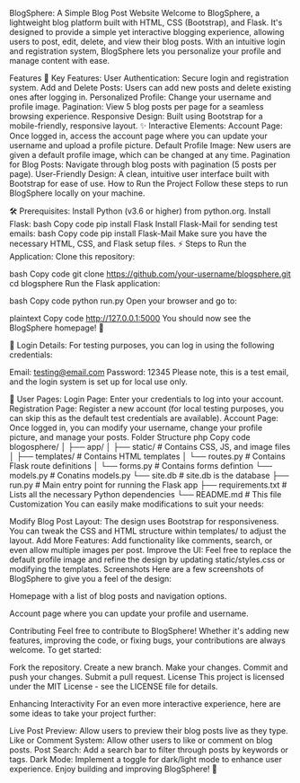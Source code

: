 BlogSphere: A Simple Blog Post Website
Welcome to BlogSphere, a lightweight blog platform built with HTML, CSS (Bootstrap), and Flask. It's designed to provide a simple yet interactive blogging experience, allowing users to post, edit, delete, and view their blog posts. With an intuitive login and registration system, BlogSphere lets you personalize your profile and manage content with ease.

Features
🚀 Key Features:
User Authentication: Secure login and registration system.
Add and Delete Posts: Users can add new posts and delete existing ones after logging in.
Personalized Profile: Change your username and profile image.
Pagination: View 5 blog posts per page for a seamless browsing experience.
Responsive Design: Built using Bootstrap for a mobile-friendly, responsive layout.
✨ Interactive Elements:
Account Page: Once logged in, access the account page where you can update your username and upload a profile picture.
Default Profile Image: New users are given a default profile image, which can be changed at any time.
Pagination for Blog Posts: Navigate through blog posts with pagination (5 posts per page).
User-Friendly Design: A clean, intuitive user interface built with Bootstrap for ease of use.
How to Run the Project
Follow these steps to run BlogSphere locally on your machine.

🛠️ Prerequisites:
Install Python (v3.6 or higher) from python.org.
Install Flask:
bash
Copy code
pip install Flask
Install Flask-Mail for sending test emails:
bash
Copy code
pip install Flask-Mail
Make sure you have the necessary HTML, CSS, and Flask setup files.
⚡ Steps to Run the Application:
Clone this repository:

bash
Copy code
git clone https://github.com/your-username/blogsphere.git
cd blogsphere
Run the Flask application:

bash
Copy code
python run.py
Open your browser and go to:

plaintext
Copy code
http://127.0.0.1:5000
You should now see the BlogSphere homepage! 🎉

🔑 Login Details:
For testing purposes, you can log in using the following credentials:

Email: testing@email.com
Password: 12345
Please note, this is a test email, and the login system is set up for local use only.

📱 User Pages:
Login Page: Enter your credentials to log into your account.
Registration Page: Register a new account (for local testing purposes, you can skip this as the default test credentials are available).
Account Page: Once logged in, you can modify your username, change your profile picture, and manage your posts.
Folder Structure
php
Copy code
blogosphere/
│
├── app/
│   ├── static/                 # Contains CSS, JS, and image files
│   ├── templates/              # Contains HTML templates
│   └── routes.py               # Contains Flask route definitions
│   └── forms.py                # Contains forms defintion
    └── models.py               # Conatins models.py
    └── site.db                 # site.db is the database 
├── run.py                      # Main entry point for running the Flask app
├── requirements.txt            # Lists all the necessary Python dependencies
└── README.md                   # This file
Customization
You can easily make modifications to suit your needs:

Modify Blog Post Layout: The design uses Bootstrap for responsiveness. You can tweak the CSS and HTML structure within templates/ to adjust the layout.
Add More Features: Add functionality like comments, search, or even allow multiple images per post.
Improve the UI: Feel free to replace the default profile image and refine the design by updating static/styles.css or modifying the templates.
Screenshots
Here are a few screenshots of BlogSphere to give you a feel of the design:

Homepage with a list of blog posts and navigation options.

Account page where you can update your profile and username.

Contributing
Feel free to contribute to BlogSphere! Whether it's adding new features, improving the code, or fixing bugs, your contributions are always welcome. To get started:

Fork the repository.
Create a new branch.
Make your changes.
Commit and push your changes.
Submit a pull request.
License
This project is licensed under the MIT License - see the LICENSE file for details.

Enhancing Interactivity
For an even more interactive experience, here are some ideas to take your project further:

Live Post Preview: Allow users to preview their blog posts live as they type.
Like or Comment System: Allow other users to like or comment on blog posts.
Post Search: Add a search bar to filter through posts by keywords or tags.
Dark Mode: Implement a toggle for dark/light mode to enhance user experience.
Enjoy building and improving BlogSphere! 🚀






